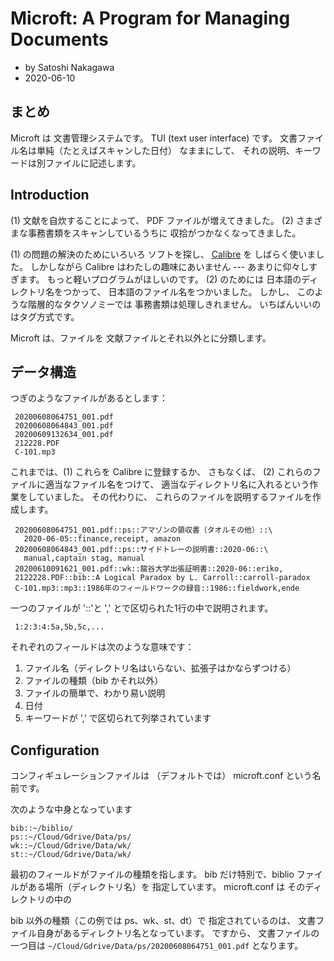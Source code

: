 <!-- -*- coding: utf-8; mode: markdown -*- -->

# Microft: A Program for Managing Documents

- by Satoshi Nakagawa
- 2020-06-10

## まとめ

Microft は 文書管理システムです。
TUI (text user interface) です。
文書ファイル名は単純（たとえばスキャンした日付）
なままにして、
それの説明、キーワードは別ファイルに記述します。


## Introduction

(1) 文献を自炊することによって、
PDF ファイルが増えてきました。
(2) さまざまな事務書類をスキャンしているうちに
収拾がつかなくなってきました。

(1) の問題の解決のためにいろいろ
ソフトを探し、
[Calibre](https://calibre-ebook.com/) を
しばらく使いました。
しかしながら Calibre はわたしの趣味にあいません ---
あまりに仰々しすぎます。
もっと軽いプログラムがほしいのです。
(2) のためには
日本語のディレクトリ名をつかって、
日本語のファイル名をつかいました。
しかし、
このような階層的なタクソノミーでは
事務書類は処理しきれません。
いちばんいいのはタグ方式です。

Microft は、ファイルを
文献ファイルとそれ以外とに分類します。

## データ構造

つぎのようなファイルがあるとします：

     20200608064751_001.pdf
     20200608064843_001.pdf
     20200609132634_001.pdf
     212228.PDF
     C-101.mp3
     

これまでは、(1) これらを Calibre に登録するか、
さもなくば、
(2) これらのファイルに適当なファイル名をつけて、
適当なディレクトリ名に入れるという作業をしていました。
その代わりに、
これらのファイルを説明するファイルを作成します。

     20200608064751_001.pdf::ps::アマゾンの領収書（タオルその他）::\
       2020-06-05::finance,receipt, amazon
     20200608064843_001.pdf::ps::サイドトレーの説明書::2020-06::\
       manual,captain stag, manual
     20200610091621_001.pdf::wk::龍谷大学出張証明書::2020-06::eriko,
     2122228.PDF::bib::A Logical Paradox by L. Carroll::carroll-paradox
     C-101.mp3::mp3::1986年のフィールドワークの録音::1986::fieldwork,ende

一つのファイルが '::'と ',' とで区切られた1行の中で説明されます。

     1:2:3:4:5a,5b,5c,...


それぞれのフィールドは次のような意味です：

 1. ファイル名（ディレクトリ名はいらない、拡張子はかならずつける）
 2. ファイルの種類（bib かそれ以外）
 3. ファイルの簡単で、わかり易い説明
 4. 日付
 5. キーワードが ',' で区切られて列挙されています
 

## Configuration

コンフィギュレーションファイルは
（デフォルトでは） microft.conf という名前です。

次のような中身となっています

    bib::~/biblio/
    ps::~/Cloud/Gdrive/Data/ps/
    wk::~/Cloud/Gdrive/Data/wk/
    st::~/Cloud/Gdrive/Data/wk/

最初のフィールドがファイルの種類を指します。
bib だけ特別で、biblio ファイルがある場所（ディレクトリ名）を
指定しています。
microft.conf は
そのディレクトリの中の

bib 以外の種類（この例では ps、wk、st、dt）で
指定されているのは、
文書ファイル自身があるディレクトリ名となっています。
ですから、
文書ファイルの一つ目は `~/Cloud/Gdrive/Data/ps/20200608064751_001.pdf` 
となります。

